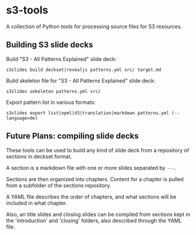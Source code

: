 # s3-tools

A collection of Python tools for processing source files for S3 resources.




## Building S3 slide decks

Build "S3 - All Patterns Explained" slide deck:

    s3slides build deckset|revealjs patterns.yml src/ target.md

Build skeleton file for "S3 - All Patterns Explained" slide deck:

    s3slides sekeleton patterns.yml src/

Export pattern list in various formats:

    s3slides export list|opml|d3|translation|markdown patterns.yml (--language=de)



## Future Plans: compiling slide decks

These tools can be used to build any kind of slide deck from a repository of sections in deckset format.

A section is a markdown file with one or more slides separated by `---`.

Sections are then organized into chapters. Content for a chapter is pulled from a subfolder of the sections repository.

A YAML file describes the order of chapters, and what sections will be included in what chapter. 

Also, an title slides and closing slides can be compiled from sections kept in the 'introduction' and 'closing' folders, also described through the YAML file.
